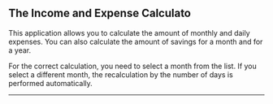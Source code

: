 ## The Income and Expense Calculato

This application allows you to calculate the amount of monthly and daily expenses. You can also calculate the amount of savings for a month and for a year. 

For the correct calculation, you need to select a month from the list. If you select a different month, the recalculation by the number of days is performed automatically.

---
